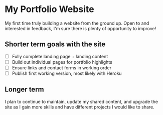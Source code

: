 # My Portfolio Website
My first time truly building a website from the ground up. Open to and interested in feedback, 
I'm sure there is plenty of opportunity to improve!

## Shorter term goals with the site
- [ ] Fully complete landing page + landing content
- [ ] Build out individual pages for portfolio highlights
- [ ] Ensure links and contact forms in working order
- [ ] Publish first working version, most likely with Heroku

## Longer term
I plan to continue to maintain, update my shared content, and upgrade the site as I gain more skills and have different projects I would like to share.